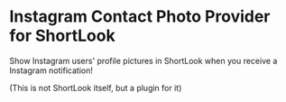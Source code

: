 # Instagram Contact Photo Provider for ShortLook

Show Instagram users' profile pictures in ShortLook when you receive a Instagram notification!

(This is not ShortLook itself, but a plugin for it)
